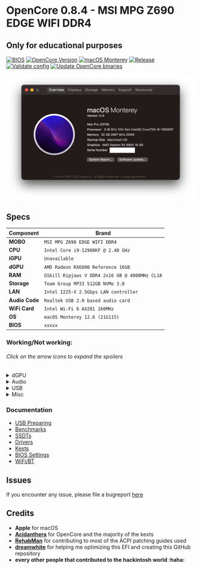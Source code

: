 # OpenCore 0.8.4 - MSI MPG Z690 EDGE WIFI DDR4

## Only for educational purposes

[![BIOS](https://img.shields.io/badge/BIOS-xxxx-important.svg)](https://www.msi.com/Motherboard/MPG-Z690-EDGE-WIFI-DDR4/supports)
[![OpenCore Version](https://img.shields.io/badge/OpenCore-0.8.4-cyan.svg)](https://github.com/acidanthera/OpenCorePkg/releases/latest)
[![macOS Monterey](https://img.shields.io/badge/macOS-12.6%20(21G115)-white.svg)](https://www.apple.com/macos/monterey/)
[![Release](https://img.shields.io/badge/Download-latest-success.svg)](https://github.com/relaybit/hackintosh/releases/latest)
[![Validate config](https://github.com/relaybit/hackintosh/actions/workflows/ocvalidate.yml/badge.svg)](https://github.com/relaybit/hackintosh/actions/workflows/ocvalidate.yml)
[![Update OpenCore binaries](https://github.com/relaybit/hackintosh/actions/workflows/update_oc.yml/badge.svg)](https://github.com/relaybit/hackintosh/actions/workflows/update_oc.yml)

![About this Mac](.assets/docs/about_this_mac.png)

## Specs

| Component      | Brand                                          |
|----------------|------------------------------------------------|
| **MOBO**       | `MSI MPG Z690 EDGE WIFI DDR4`                  |
| **CPU**        | `Intel Core i9-12900KF @ 2.40 GHz`             |
| **iGPU**       | `Unavailable`                                  |
| **dGPU**       | `AMD Radeon RX6800 Reference 16GB`             |
| **RAM**        | `GSkill Ripjaws V DDR4 2x16 GB @ 4000MHz CL18` |
| **Storage**    | `Team Group MP33 512GB NVMe 3.0`               |
| **LAN**        | `Intel I225-V 2.5Gbps LAN controller`          |
| **Audio Code** | `Realtek USB 2.0 based audio card`             |
| **WiFi Card**  | `Intel Wi-Fi 6 AX201 160MHz`                   |
| **OS**         | `macOS Monterey 12.6 (21G115)`                 |
| **BIOS**       | `xxxxx`                                        |

### Working/Not working:

###### Click on the arrow icons to expand the spoilers

<details>
<summary>dGPU</summary>

- [x] HDMI and DP outputs
- [x] H264 & HEVC encoding/decoding
</details>

<details>
<summary>Audio</summary>

- [x] Internal Speakers
- [x] Internal Microphone
</details>

<details>
<summary>USB</summary>

- [x] All USB ports working and mapped
</details>

<details>
<summary>Misc</summary>
  
- [x] SpeedStep with rebuilt topology
- [x] Sleep/Wake using both `hibernatemode` `0`
- [x] Wi-Fi/BT 5.0 `Intel Wi-Fi 6 AX201 160MHz` module
- [x] SATA/NVMe PCIe Gen3x4 on M.2 slot
- [x] Native NVRAM support
- [x] Recovery (macOS) boot from OpenCore
- [x] Windows 10/Linux boot from OpenCore
</details>

### Documentation

- [USB Preparing](/Docs/usb_preparation/README.md)
- [Benchmarks](/Docs/README.md#benchmarks)
- [SSDTs](/Docs/README#ssdt)
- [Drivers](/Docs/README#drivers)
- [Kexts](/Docs/Kexts.md)
- [BIOS Settings](/Docs/BIOS/README.md)
- [WiFi/BT](/Docs/wifi_and_bt/README.md)

## Issues

If you encounter any issue, please file a bugreport [here](https://github.com/relaybit/hackintosh/issues/new?assignees=realybit&labels=bug&template=generic.md&title=)

## Credits

* **Apple** for macOS
* [**Acidanthera**](https://github.com/acidanthera) for OpenCore and the majority of the kexts
* [**RehabMan**](https://github.com/RehabMan) for contributing to most of the ACPI patching guides used
* [**dreamwhite**](https://github.com/dreamwhite) for helping me optimizing this EFI and creating this GitHub repository
* **every other people that contributed to the hackintosh world :haha:**